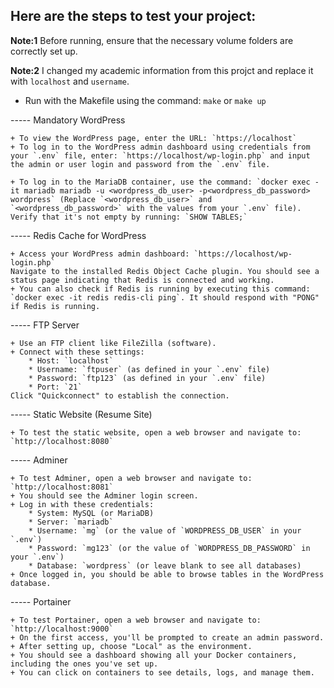 ## Here are the steps to test your project:

**Note:1** Before running, ensure that the necessary volume folders are correctly set up.

**Note:2** I changed my academic information from this projct and replace it with `localhost` and `username`.

- Run with the Makefile using the command: `make` or `make up`

----- Mandatory WordPress

    + To view the WordPress page, enter the URL: `https://localhost`
    + To log in to the WordPress admin dashboard using credentials from your `.env` file, enter: `https://localhost/wp-login.php` and input the admin or user login and password from the `.env` file.

    + To log in to the MariaDB container, use the command: `docker exec -it mariadb mariadb -u <wordpress_db_user> -p<wordpress_db_password> wordpress` (Replace `<wordpress_db_user>` and `<wordpress_db_password>` with the values from your `.env` file).
    Verify that it's not empty by running: `SHOW TABLES;`

----- Redis Cache for WordPress

    + Access your WordPress admin dashboard: `https://localhost/wp-login.php`
    Navigate to the installed Redis Object Cache plugin. You should see a status page indicating that Redis is connected and working.
    + You can also check if Redis is running by executing this command: `docker exec -it redis redis-cli ping`. It should respond with "PONG" if Redis is running.


----- FTP Server

    + Use an FTP client like FileZilla (software).
    + Connect with these settings:
        * Host: `localhost`
        * Username: `ftpuser` (as defined in your `.env` file)
        * Password: `ftp123` (as defined in your `.env` file)
        * Port: `21`
    Click "Quickconnect" to establish the connection.


----- Static Website (Resume Site)

    + To test the static website, open a web browser and navigate to: `http://localhost:8080`


----- Adminer

    + To test Adminer, open a web browser and navigate to: `http://localhost:8081`
    + You should see the Adminer login screen.
    + Log in with these credentials:
        * System: MySQL (or MariaDB)
        * Server: `mariadb`
        * Username: `mg` (or the value of `WORDPRESS_DB_USER` in your `.env`)
        * Password: `mg123` (or the value of `WORDPRESS_DB_PASSWORD` in your `.env`)
        * Database: `wordpress` (or leave blank to see all databases)
    + Once logged in, you should be able to browse tables in the WordPress database.


----- Portainer

    + To test Portainer, open a web browser and navigate to: `http://localhost:9000`
    + On the first access, you'll be prompted to create an admin password.
    + After setting up, choose "Local" as the environment.
    + You should see a dashboard showing all your Docker containers, including the ones you've set up.
    + You can click on containers to see details, logs, and manage them.
